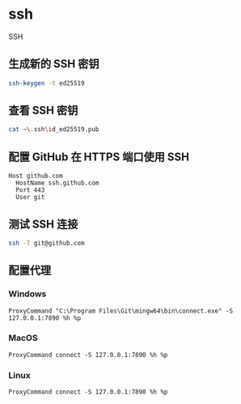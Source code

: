 # ssh

SSH

## 生成新的 SSH 密钥

```sh
ssh-keygen -t ed25519
```

## 查看 SSH 密钥

```sh
cat ~\.ssh\id_ed25519.pub
```

## 配置 GitHub 在 HTTPS 端口使用 SSH

```
Host github.com
  HostName ssh.github.com
  Port 443
  User git
```

## 测试 SSH 连接

```sh
ssh -T git@github.com
```

## 配置代理

### Windows

```
ProxyCommand "C:\Program Files\Git\mingw64\bin\connect.exe" -S 127.0.0.1:7890 %h %p
```

### MacOS

```
ProxyCommand connect -S 127.0.0.1:7890 %h %p
```

### Linux

```
ProxyCommand connect -S 127.0.0.1:7890 %h %p
```
